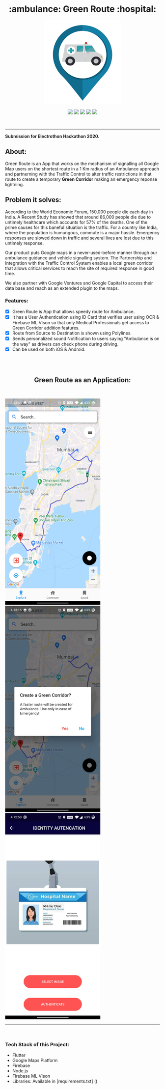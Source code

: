 <h1 align="center">:ambulance: Green Route :hospital:</h1>

<div align= "center">

<img src="Screenshots\App Icon.png" width=250px height=274px/>
<br>

[![](https://img.shields.io/badge/Made_with-Flutter-red?style=for-the-badge&logo=flutter)](https://flutter.dev/)
[![](https://img.shields.io/badge/Made_with-Google%20Maps%20Platform-red?style=for-the-badge&logo=google-maps)](https://developers.google.com/maps/documentation)
[![](https://img.shields.io/badge/Made_with-Firebase-red?style=for-the-badge&logo=firebase)](https://firebase.google.com/)
[![](https://img.shields.io/badge/Made_with-dart-red?style=for-the-badge&logo=dart)](https://dart.dev/)
[![](https://img.shields.io/badge/Made_with-Node.js-red?style=for-the-badge&logo=node.js)](https://nodejs.org/en/)

<br>

</div>

---

<b>Submission for Electrothon Hackathon 2020.</b>

<h2>About:</h2>

Green Route is an App that works on the mechanism of signalling all Google Map users on the shortest route in a 1 Km radius of an Ambulance approach and partnerning with the Traffic Control to alter traffic restrictions in that route to create a temporary <b>Green Corridor</b> making an emergency reponse lightning.

<h2>Problem it solves:</h2>

According to the World Economic Forum, 150,000 people die each day in India. A Recent Study has showed that around 86,000 people die due to untimely healthcare which accounts for 57% of the deaths. One of the prime causes for this  baneful situation is the traffic. For a country like India, where the population is humungous, commute is a major hassle. Emergency responses are slowed down in traffic and several lives are lost due to this untimely response.

Our product puts Google maps in a never-used-before manner through our ambulance guidance and vehicle signalling system. The Partnership and Integration with the Traffic Control System enables a local green corridor that allows critical services to reach the site of required response in good time. 

We also partner with Google Ventures and Google Capital to access their data base and reach as an extended plugin to the maps.

### Features:
  * [x] Green Route is App that allows speedy route for Ambulance.
  * [x] It has a User Authentication using ID Card that verifies user using OCR & Firebase ML Vison so that only Medical Professionals get access to Green Corridor addition features.
  * [x] Route from Source to Destination is shown using Polylines.
  * [x] Sends personalized sound Notification to users saying "Ambulance is on the way" as drivers can check phone during driving.
  * [x] Can be used on both iOS & Android.

<br>
<br>
<h2 align="center">Green Route as an Application:</h2>

<br>


<img src="Screenshots\Screenshot_20210207-161344.jpg" width=310px height=672px/> <img src="Screenshots\Screenshot_20210207-161316.jpg" width=310px height=672px/>
<br>
<img src="Screenshots\Screenshot_20210207-161251.jpg" width=310px height=672px/>

---
<br>

### Tech Stack of this Project:

* Flutter
* Google Maps Platform
* Firebase
* Node.js
* Firebase ML Vison
* Libraries: Available in [requirements.txt] ()

